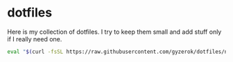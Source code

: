 # dotfiles

Here is my collection of dotfiles. I try to keep them small and add stuff only if I really need one.

```bash
eval "$(curl -fsSL https://raw.githubusercontent.com/gyzerok/dotfiles/next/install.sh)"
```
